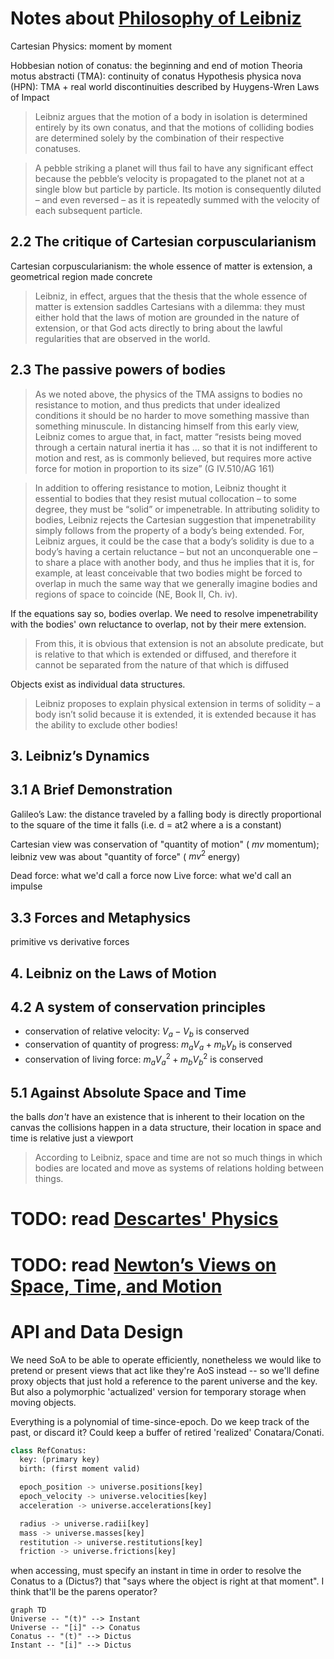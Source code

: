
# Notes about [Philosophy of Leibniz][leibniz-physics]
Cartesian Physics: moment by moment

Hobbesian notion of conatus: the beginning and end of motion
Theoria motus abstracti (TMA): continuity of conatus
Hypothesis physica nova (HPN): TMA + real world discontinuities described by Huygens-Wren Laws of Impact

> Leibniz argues that the motion of a body in isolation is determined entirely by its own conatus, and that the motions of colliding bodies are determined solely by the combination of their respective conatuses.

> A pebble striking a planet will thus fail to have any significant effect because the pebble’s velocity is propagated to the planet not at a single blow but particle by particle. Its motion is consequently diluted – and even reversed – as it is repeatedly summed with the velocity of each subsequent particle.

## 2.2 The critique of Cartesian corpuscularianism
Cartesian corpuscularianism: the whole essence of matter is extension, a geometrical region made concrete

> Leibniz, in effect, argues that the thesis that the whole essence of matter is extension saddles Cartesians with a dilemma: they must either hold that the laws of motion are grounded in the nature of extension, or that God acts directly to bring about the lawful regularities that are observed in the world.

## 2.3 The passive powers of bodies

> As we noted above, the physics of the TMA assigns to bodies no resistance to motion, and thus predicts that under idealized conditions it should be no harder to move something massive than something minuscule. In distancing himself from this early view, Leibniz comes to argue that, in fact, matter “resists being moved through a certain natural inertia it has … so that it is not indifferent to motion and rest, as is commonly believed, but requires more active force for motion in proportion to its size” (G IV.510/AG 161)

> In addition to offering resistance to motion, Leibniz thought it essential to bodies that they resist mutual collocation – to some degree, they must be “solid” or impenetrable. In attributing solidity to bodies, Leibniz rejects the Cartesian suggestion that impenetrability simply follows from the property of a body’s being extended. For, Leibniz argues, it could be the case that a body’s solidity is due to a body’s having a certain reluctance – but not an unconquerable one – to share a place with another body, and thus he implies that it is, for example, at least conceivable that two bodies might be forced to overlap in much the same way that we generally imagine bodies and regions of space to coincide (NE, Book II, Ch. iv).

If the equations say so, bodies overlap. We need to resolve impenetrability with the bodies' own reluctance to overlap, not by their mere extension.

> From this, it is obvious that extension is not an absolute predicate, but is relative to that which is extended or diffused, and therefore it cannot be separated from the nature of that which is diffused 

Objects exist as individual data structures.

>  Leibniz proposes to explain physical extension in terms of solidity – a body isn’t solid because it is extended, it is extended because it has the ability to exclude other bodies! 

## 3. Leibniz’s Dynamics

## 3.1 A Brief Demonstration

Galileo’s Law: the distance traveled by a falling body is directly proportional to the square of the time it falls (i.e. d = at2 where a is a constant)

Cartesian view was conservation of "quantity of motion" ( $mv$ momentum); leibniz vew was about "quantity of force" ( $mv^2$ energy)

Dead force: what we'd call a force now
Live force: what we'd call an impulse


## 3.3 Forces and Metaphysics

primitive vs derivative forces

## 4. Leibniz on the Laws of Motion

## 4.2 A system of conservation principles

- conservation of relative velocity: $V_a - V_b$ is conserved
- conservation of quantity of progress: $m_a V_a + m_b V_b$ is conserved
- conservation of living force: $m_a V_a^2 + m_b V_b^2$ is conserved

## 5.1 Against Absolute Space and Time

the balls _don't_ have an existence that is inherent to their location on the canvas
the collisions happen in a data structure, their location in space and time is relative
just a viewport

> According to Leibniz, space and time are not so much things in which bodies are located and move as systems of relations holding between things.


# TODO: read [Descartes' Physics][descartes-physics]

# TODO: read [Newton’s Views on Space, Time, and Motion][newton-stm]

# API and Data Design

We need SoA to be able to operate efficiently, nonetheless we would like to pretend or present views that act like they're AoS instead -- so we'll define proxy objects that just hold a reference to the parent universe and the key. But also a polymorphic 'actualized' version for temporary storage when moving objects.

Everything is a polynomial of time-since-epoch.
Do we keep track of the past, or discard it? Could keep a buffer of retired 'realized' Conatara/Conati.


```py
class RefConatus:
  key: (primary key)
  birth: (first moment valid)

  epoch_position -> universe.positions[key]
  epoch_velocity -> universe.velocities[key]
  acceleration -> universe.accelerations[key]

  radius -> universe.radii[key]
  mass -> universe.masses[key]
  restitution -> universe.restitutions[key]
  friction -> universe.frictions[key]
```

when accessing, must specify an instant in time in order to resolve the Conatus to a (Dictus?) that "says where the object is right at that moment". I think that'll be the parens operator?

```mermaid
graph TD
Universe -- "(t)" --> Instant
Universe -- "[i]" --> Conatus
Conatus -- "(t)" --> Dictus
Instant -- "[i]" --> Dictus
```



[leibniz-physics]: https://plato.stanford.edu/entries/leibniz-physics/
[descartes-physics]: https://plato.stanford.edu/entries/descartes-physics/
[newton-stm]: https://plato.stanford.edu/entries/newton-stm/